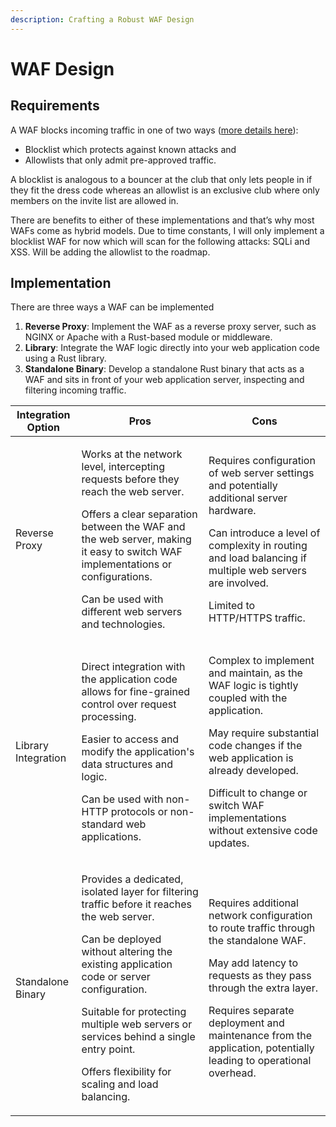 ```yaml
---
description: Crafting a Robust WAF Design
---
```


# WAF Design

## Requirements

A WAF blocks incoming traffic in one of two ways ([more details here](https://www.cloudflare.com/learning/ddos/glossary/web-application-firewall-waf/)):

* Blocklist which protects against known attacks and
* Allowlists that only admit pre-approved traffic.

A blocklist is analogous to a bouncer at the club that only lets people in if they fit the dress code whereas an allowlist is an exclusive club where only members on the invite list are allowed in.

There are benefits to either of these implementations and that’s why most WAFs come as hybrid models. Due to time constants, I will only implement a blocklist WAF for now which will scan for the following attacks: SQLi and XSS. Will be adding the allowlist to the roadmap.

## Implementation

There are three ways a WAF can be implemented

1. **Reverse Proxy**: Implement the WAF as a reverse proxy server, such as NGINX or Apache with a Rust-based module or middleware.
2. **Library**: Integrate the WAF logic directly into your web application code using a Rust library.
3. **Standalone Binary**: Develop a standalone Rust binary that acts as a WAF and sits in front of your web application server, inspecting and filtering incoming traffic.

| Integration Option  | Pros                                                                                                                                                                                                                                                                                                                                                                        | Cons                                                                                                                                                                                                                                                                                                      |
| ------------------- | --------------------------------------------------------------------------------------------------------------------------------------------------------------------------------------------------------------------------------------------------------------------------------------------------------------------------------------------------------------------------- | --------------------------------------------------------------------------------------------------------------------------------------------------------------------------------------------------------------------------------------------------------------------------------------------------------- |
| Reverse Proxy       | <p>Works at the network level, intercepting requests before they reach the web server.</p><p></p><p>Offers a clear separation between the WAF and the web server, making it easy to switch WAF implementations or configurations.</p><p></p><p>Can be used with different web servers and technologies.</p>                                                                 | <p>Requires configuration of web server settings and potentially additional server hardware.</p><p></p><p>Can introduce a level of complexity in routing and load balancing if multiple web servers are involved.</p><p></p><p>Limited to HTTP/HTTPS traffic.</p>                                         |
| Library Integration | <p>Direct integration with the application code allows for fine-grained control over request processing.</p><p></p><p>Easier to access and modify the application's data structures and logic.</p><p></p><p>Can be used with non-HTTP protocols or non-standard web applications.</p>                                                                                       | <p>Complex to implement and maintain, as the WAF logic is tightly coupled with the application.</p><p></p><p>May require substantial code changes if the web application is already developed.</p><p></p><p>Difficult to change or switch WAF implementations without extensive code updates.</p>         |
| Standalone Binary   | <p>Provides a dedicated, isolated layer for filtering traffic before it reaches the web server.</p><p></p><p>Can be deployed without altering the existing application code or server configuration.</p><p></p><p>Suitable for protecting multiple web servers or services behind a single entry point.</p><p></p><p>Offers flexibility for scaling and load balancing.</p> | <p>Requires additional network configuration to route traffic through the standalone WAF.</p><p></p><p>May add latency to requests as they pass through the extra layer.</p><p></p><p>Requires separate deployment and maintenance from the application, potentially leading to operational overhead.</p> |

